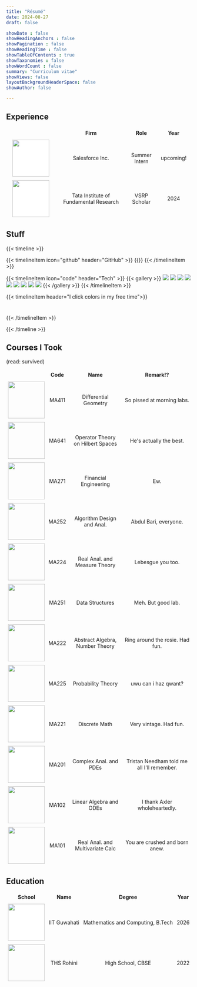 ```yaml
---
title: "Résumé"
date: 2024-08-27
draft: false

showDate : false
showHeadingAnchors : false
showPagination : false
showReadingTime : false
showTableOfContents : true
showTaxonomies : false 
showWordCount : false
summary: "Curriculum vitae"
showViews: false
layoutBackgroundHeaderSpace: false
showAuthor: false

---
```



<style>
.square {
  width: 100px;
  height: 100px;
  object-fit: contain;
  background-color: white;
}
.square2 {
  width: 100px;
  height: 100px;
  object-fit: cover;
}
.table-container {
  display: table;
  width: 100%;
}
.table-row {
  display: table-row;
}
.table-cell {
  display: table-cell;
  vertical-align: middle;
  padding: 5px;
  text-align: center;
}
</style>

## Experience

<div class="table-container">
    <div class="table-row">
    <div class="table-cell"><strong></strong></div>
    <div class="table-cell"><strong>Firm</strong></div>
    <div class="table-cell"><strong>Role</strong></div>
    <div class="table-cell"><strong>Year</strong></div>
    </div>

  <div class="table-row">
    <div class="table-cell"><img class="square" src="sfdc.png" /></div>
    <div class="table-cell">Salesforce Inc.</div>
    <div class="table-cell">Summer<br>Intern</div>
    <div class="table-cell">upcoming!</div>
  </div>
  <div class="table-row">
    <div class="table-cell"><img class="square" src="tifr.png" /></div>
    <div class="table-cell">Tata Institute of<br>Fundamental Research</div>
    <div class="table-cell">VSRP<br>Scholar</div>
    <div class="table-cell">2024</div>
  </div>
</div>

## Stuff

{{< timeline >}}

{{< timelineItem icon="github" header="GitHub" >}}
{{<github1 repo="chai314/UnpossibleCathexis">}}
{{< /timelineItem >}}

{{< timelineItem icon="code" header="Tech" >}}
{{< gallery >}}
  <img src="python.svg" class="grid-w20" />
  <img src="c.svg" class="grid-w20" />
  <img src="latex.png" class="grid-w33" />
  <img src="cpp.svg" class="grid-w20" />
  <img src="sage.png" class="grid-w20" />
  <img src="mysql.svg" class="grid-w20" />
  <img src="tensorflow.svg" class="grid-w20" />
  <img src="git.svg" class="grid-w20" />
  <img src="haskell.svg" class="grid-w20" />
{{< /gallery >}}
{{< /timelineItem >}}

{{< timelineItem header="I click colors in my free time">}}

<style>
    .row-container {
        display: flex;
        gap: 10px;
        margin: 20px;
        width: 100%;
        cursor: pointer; /* Indicate clickability */
    }

    .swatch {
        flex: 1;
        height: 50px;
        border-radius: 5px;
        position: relative;
        transition: background-color 0.5s ease, transform 0.2s ease;
        transform-origin: bottom center;
    }

    /* Jelly bounce animation */
    @keyframes jellyBounce {
        0% {
            transform: translateY(0) scale(1);
        }
        30% {
            transform: translateY(30px) scale(1.05, 0.95); /* Compress on downward motion */
        }
        50% {
            transform: translateY(0) scale(1); /* Return to normal */
        }
        70% {
            transform: translateY(15px) scale(0.95, 1.05); /* Slight overshoot */
        }
        100% {
            transform: translateY(0) scale(1); /* Back to rest */
        }
    }

    .wave-animation-1 {
        animation: jellyBounce 2s cubic-bezier(.5, .05, .1, .3) infinite;
    }

    .wave-animation-2 {
        animation: jellyBounce 2s cubic-bezier(.5, .05, .1, .3) infinite;
        animation-delay: 0.3s; /* Phase shift for second swatch */
    }

    .wave-animation-3 {
        animation: jellyBounce 2s cubic-bezier(.5, .05, .1, .3) infinite;
        animation-delay: 0.6s; /* Phase shift for third swatch */
    }
</style>

<div id="row1" class="row-container"></div>

<script>
    const row = document.getElementById('row1');
    let currentTheme = 0;

    // Base colors for the themes
    const baseColors = {
        blue: [200, 50, 60],  // Blue tone
        red: [0, 50, 70],     // Red tone
        amethyst: [270, 60, 70], // Purple/Amethyst tone
        bright: [50, 100, 70], // Bright yellows, oranges, etc.
        light: [150, 100, 70]   // Light pastel-like colors
    };

    // Array of theme names
    const themes = ['blue', 'red', 'amethyst', 'bright', 'light'];

    // Function to generate a random color variation within a theme's base color
    function getRandomColor(baseHue, baseSaturation, baseLightness) {
        // Add random variance within a range to keep colors within theme
        const hue = baseHue + (Math.random() * 30 - 10); // Randomize hue slightly
        const saturation = baseSaturation + (Math.random() * 20 - 10); // Slight saturation variance
        const lightness = baseLightness + (Math.random() * 40 - 20); // Lightness variation

        return `hsl(${hue}, ${saturation}%, ${lightness}%)`; // Return the color in HSL format
    }

    // Function to generate swatches with a random color based on current theme
    function generateSwatch(index) {
        const theme = themes[currentTheme];
        const [baseHue, baseSaturation, baseLightness] = baseColors[theme];
        const randomColor = getRandomColor(baseHue, baseSaturation, baseLightness);
        const swatch = document.createElement('div');
        swatch.className = 'swatch';
        swatch.style.backgroundColor = randomColor;
        swatch.classList.add(`wave-animation-${index + 1}`);
        return swatch;
    }

    // Function to change theme and randomize swatch colors
    function changeTheme() {
        currentTheme = (currentTheme + 1) % themes.length; // Cycle through themes
        const swatches = document.querySelectorAll('.swatch');
        swatches.forEach((swatch, index) => {
            const theme = themes[currentTheme];
            const [baseHue, baseSaturation, baseLightness] = baseColors[theme];
            swatch.style.backgroundColor = getRandomColor(baseHue, baseSaturation, baseLightness);
        });
    }

    // Add event listener for click to change theme and randomize colors
    row.addEventListener('click', changeTheme);

    // Append three swatches to the row
    for (let i = 0; i < 3; i++) {
        row.appendChild(generateSwatch(i));
    }
</script>



{{< /timelineItem >}}

{{< /timeline >}}


## Courses I Took
(read: survived)

<div class="table-container">
<div class="table-row">
  <div class="table-cell"><strong>
  &nbsp;&nbsp;&nbsp;&nbsp;&nbsp;&nbsp;&nbsp;&nbsp;&nbsp;&nbsp;&nbsp;&nbsp;&nbsp;&nbsp;&nbsp;&nbsp;&nbsp;&nbsp;&nbsp;&nbsp;&nbsp;&nbsp;&nbsp;
  <!-- This is peak HTML. -->
  </strong></div>
  <div class="table-cell"><strong>Code</strong></div>
  <div class="table-cell"><strong>Name</strong></div>
  <div class="table-cell"><strong>Remark!?</strong></div>
</div>
  <div class="table-row">
    <div class="table-cell"><img class="square2" src="411.png" /></div>
    <div class="table-cell">MA411</div>
    <div class="table-cell">Differential<br>Geometry</div>
    <div class="table-cell">So pissed at morning labs.</div>
  </div>
  <div class="table-row">
    <div class="table-cell"><img class="square2" src="anjankc.png" /></div>
    <div class="table-cell">MA641</div>
    <div class="table-cell">Operator Theory<br>on Hilbert Spaces</div>
    <div class="table-cell">He's actually the best.</div>
  </div>
  
  
  <div class="table-row">
    <div class="table-cell"><img class="square2" src="271.png" /></div>
    <div class="table-cell">MA271</div>
    <div class="table-cell">Financial<br>Engineering</div>
    <div class="table-cell">Ew.</div>
  </div>
  <div class="table-row">
    <div class="table-cell"><img class="square2" src="252.jpg" /></div>
    <div class="table-cell">MA252</div>
    <div class="table-cell">Algorithm Design<br>and Anal.</div>
    <div class="table-cell">Abdul Bari, everyone.</div>
  </div>
  <div class="table-row">
    <div class="table-cell"><img class="square2" src="224.png" /></div>
    <div class="table-cell">MA224</div>
    <div class="table-cell">Real Anal. and<br>Measure Theory</div>
    <div class="table-cell">Lebesgue you too.</div>
  </div>
  <div class="table-row">
    <div class="table-cell"><img class="square2" src="252-unused.png" /></div>
    <div class="table-cell">MA251</div>
    <div class="table-cell">Data Structures</div>
    <div class="table-cell">Meh. But good lab.</div>
  </div>
  <div class="table-row">
    <div class="table-cell"><img class="square2" src="222.png" /></div>
    <div class="table-cell">MA222</div>
    <div class="table-cell">Abstract Algebra, Number Theory</div>
    <div class="table-cell">Ring around the rosie. Had fun.</div>
  </div>
  <div class="table-row">
    <div class="table-cell"><img class="square2" src="225.png" /></div>
    <div class="table-cell">MA225</div>
    <div class="table-cell">Probability Theory</div>
    <div class="table-cell">uwu can i haz qwant?</div>
  </div>
  <div class="table-row">
    <div class="table-cell"><img class="square" src="221.png" /></div>
    <div class="table-cell">MA221</div>
    <div class="table-cell">Discrete Math</div>
    <div class="table-cell">Very vintage. Had fun.</div>
  </div>
  <div class="table-row">
    <div class="table-cell"><img class="square" src="201.png" /></div>
    <div class="table-cell">MA201</div>
    <div class="table-cell">Complex Anal. and PDEs</div>
    <div class="table-cell">Tristan Needham told me all I'll remember.</div>
  </div>
  <div class="table-row">
    <div class="table-cell"><img class="square2" src="102.png" /></div>
    <div class="table-cell">MA102</div>
    <div class="table-cell">Linear Algebra and ODEs</div>
    <div class="table-cell">I thank Axler wholeheartedly.</div>
  </div>
  <div class="table-row">
    <div class="table-cell"><img src ="bash.png" class="square2"/></div>
    <div class="table-cell">MA101</div>
    <div class="table-cell">Real Anal. and Multivariate Calc</div>
    <div class="table-cell">You are crushed and born anew.</div>
  </div>
</div>


## Education

<div class="table-container">
<div class="table-row">
  <div class="table-cell"><strong>School</strong></div>
  <div class="table-cell"><strong>Name</strong></div>
  <div class="table-cell"><strong>Degree</strong></div>
  <div class="table-cell"><strong>Year</strong></div>
</div>

  <div class="table-row">
    <div class="table-cell"><img src ="iitg.png" class="square"/></div>
    <div class="table-cell">IIT Guwahati</div>
    <div class="table-cell">Mathematics and Computing, B.Tech</div>
    <div class="table-cell">2026</div>
  </div>
  <div class="table-row">
    <div class="table-cell"><img src ="ths.png" class="square2"/></div>
    <div class="table-cell">THS Rohini</div>
    <div class="table-cell">High School, CBSE</div>
    <div class="table-cell">2022</div>
  </div>
</div>



<!-- 
## Experience

| Icon                                    | Firm       | Role  | Details | Year |
|-----------------------------------------|------------|-------|---------|------|
| <img class="square" src="sfdc.png"/>    | Salesforce | Intern|         | 2025 |
| <img class="square" src="tifr.png"/>    | TIFR       | VSRP  |         | 2024 |


## Courses I took
(read: survived)

| Text | Code  | Name                                  | Remark!?                                    |
|------|-------|---------------------------------------|---------------------------------------------|
|      | MA411 | Differential Geometry                 | So pissed at morning labs.                  |
|      | MA641 | Operator Theory on Hilbert Spaces     | He's actually the best.                     |
|      | MA271 | Financial Engineering                 | Ew.                                         |
|      | MA252 | Algorithm Design and Anal.            | Meh.                                        |
|      | MA224 | Real Anal. and Measure Theory         | Tip my hat to Cantor.                       |
|      | MA251 | Data Structures                       | Meh. But good lab.                          |
|      | MA222 | Abstract Algebra, Number Theory       | Ring around the rosie. Had fun.             |
|      | MA225 | Probability Theory                    | uwu can i haz qwant?                        |
|      | MA221 | Discrete Math                         | Very vintage. Had fun.                      |
|      | MA201 | Complex Anal. and PDEs                | Tristan Needham told me all I remember.     |
|      | MA102 | Linear Algebra and ODEs               | I thank Axler wholeheartedly.               |
|      | MA101 | Real Anal. and Multivariate Calculus  | You are crushed and born anew.              |


## Education

|      | Name          | Degree                               | Year |
|------|---------------|--------------------------------------|------|
|      | IIT Guwahati  | Mathematics and Computing, B.Tech    | 2026 |
|      | THS Rohini    | High School, CBSE                    | 2022 |
-->
